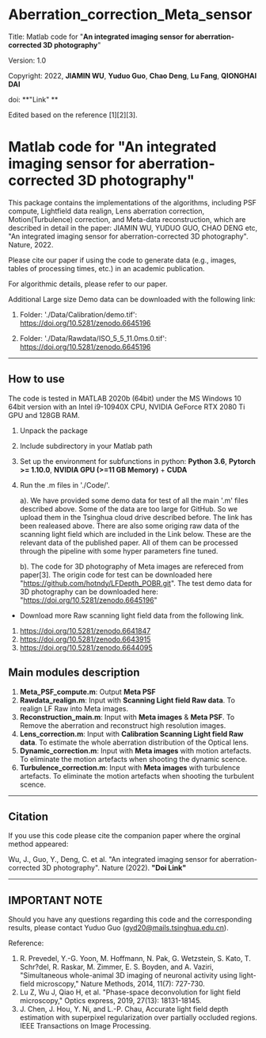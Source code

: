 # Aberration_correction_Meta_sensor
Title:      Matlab code for "**An integrated imaging sensor for aberration-corrected 3D photography**"

Version:    1.0 

Copyright:  2022, **JIAMIN WU**, **Yuduo Guo**, **Chao Deng**,  **Lu Fang**, **QIONGHAI DAI**

doi:        **"Link" **

Edited based on the reference [1][2][3].

Matlab code for "An integrated imaging sensor for aberration-corrected 3D photography"
==========================================================

This package contains the implementations of the algorithms, including PSF compute, Lightfield data realign, Lens aberration correction, Motion(Turbulence) correction, and Meta-data reconstruction, which are described in detail in the paper: 
JIAMIN WU, YUDUO GUO, CHAO DENG etc, "An integrated imaging sensor for aberration-corrected 3D photography". Nature, 2022.

Please cite our paper if using the code to generate data (e.g., images, tables of processing times, etc.) in an academic publication.

For algorithmic details, please refer to our paper.

Additional Large size Demo data can be downloaded with the following link:
1. Folder: './Data/Calibration/demo.tif':
https://doi.org/10.5281/zenodo.6645196
   
2. Folder: './Data/Rawdata/ISO_5_5_11.0ms.0.tif':
https://doi.org/10.5281/zenodo.6645196
----------------
How to use
----------------
The code is tested in MATLAB 2020b (64bit) under the MS Windows 10 64bit version with an Intel i9-10940X CPU, NVIDIA GeForce RTX 2080 Ti GPU and 128GB RAM.

1. Unpack the package
2. Include subdirectory in your Matlab path
3. Set up the environment for subfunctions in python: **Python 3.6**, **Pytorch >= 1.10.0**, **NVIDIA GPU (>=11 GB Memory)** + **CUDA**
4. Run the .m files in './Code/'.
    
 
   a). We have provided some demo data for test of all the main '.m' files described above. Some of the data are too large for GitHub. So we upload them in the Tsinghua cloud drive described before. The link has been realeased above. There are also some origing raw data of the scanning light field which are included in the Link below. These are the relevant data of the published paper. All of them can be processed through the pipeline with some hyper parameters fine tuned.
  
   b). The code for 3D photography of Meta images are refereced from paper[3]. The origin code for test can be downloaded here "https://github.com/hotndy/LFDepth_POBR.git". The test demo data for 3D photography can be downloaded here: "https://doi.org/10.5281/zenodo.6645196"

* Download more Raw scanning light field data from the following link.
1. https://doi.org/10.5281/zenodo.6641847
2. https://doi.org/10.5281/zenodo.6643915
3. https://doi.org/10.5281/zenodo.6644095

Main modules description
----------------
1. **Meta_PSF_compute.m**: Output **Meta PSF**
2. **Rawdata_realign.m**: Input with **Scanning Light field Raw data**. To realign LF Raw into Meta images.
3. **Reconstruction_main.m**: Input with **Meta images** & **Meta PSF**. To Remove the aberration and reconstruct high resolution images.
3. **Lens_correction.m**: Input with **Calibration Scanning Light field Raw data**. To estimate the whole aberration distribution of the Optical lens.
4. **Dynamic_correction.m**: Input with **Meta images** with motion artefacts. To eliminate the motion artefacts when shooting the dynamic scence.
5. **Turbulence_correction.m**: Input with **Meta images** with turbulence artefacts. To eliminate the motion artefacts when shooting the turbulent scence.

----------------
Citation 
---------------- 
If you use this code please cite the companion paper where the orginal method appeared:

Wu, J., Guo, Y., Deng, C. et al. "An integrated imaging sensor for aberration-corrected 3D photography". Nature (2022). **"Doi Link"**


----------------
IMPORTANT NOTE 
---------------- 
Should you have any questions regarding this code and the corresponding results, please contact Yuduo Guo (gyd20@mails.tsinghua.edu.cn).

Reference:
1.  R. Prevedel, Y.-G. Yoon, M. Hoffmann, N. Pak, G. Wetzstein, S. Kato, T. Schr?del, R. Raskar, M. Zimmer, E. S. Boyden, and A. Vaziri, 
     "Simultaneous whole-animal 3D imaging of neuronal activity using light-field microscopy," Nature Methods, 2014, 11(7): 727-730.
2.  Lu Z, Wu J, Qiao H, et al. "Phase-space deconvolution for light field microscopy," Optics express, 2019, 27(13): 18131-18145.
3.  J. Chen, J. Hou, Y. Ni, and  L.-P. Chau, Accurate light field depth estimation with superpixel regularization over partially occluded regions. IEEE Transactions on Image Processing.

